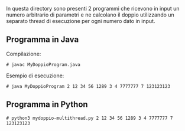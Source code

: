 In questa directory sono presenti 2 programmi che 
ricevono in input un numero arbitrario di parametri 
e ne calcolano il doppio utilizzando un separato thread di esecuzione 
per ogni numero dato in input.

## Programma in Java 

Compilazione:

`# javac MyDoppioProgram.java`

Esempio di esecuzione:

`# java MyDoppioProgram 2 12 34 56 1289 3 4 7777777 7 123123123`

## Programma in Python

`# python3 mydoppio-multithread.py 2 12 34 56 1289 3 4 7777777 7 123123123`
